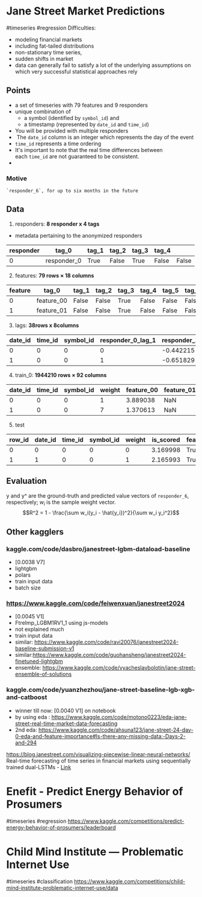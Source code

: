 
# Jane Street Market Predictions
#timeseries #regression 
Difficulties:
* modeling financial markets
* including fat-tailed distributions
* non-stationary time series,
* sudden shifts in market
* data can generally fail to satisfy a lot of the underlying assumptions on which very successful statistical approaches rely

## Points
- a set of timeseries with 79 features and 9 responders
- unique combination of 
	- a symbol (identified by `symbol_id`) and 
	- a timestamp (represented by `date_id` and `time_id`)
- You will be provided with multiple responders
-  The `date_id` column is an integer which represents the day of the event
- `time_id` represents a time ordering
- It's important to note that the real time differences between each `time_id` are not guaranteed to be consistent.
- 
### Motive
	`responder_6`, for up to six months in the future



## Data
1. responders: **8 responder x 4 tags**

- metadata pertaining to the anonymized responders

| responder | tag_0       | tag_1 | tag_2 | tag_3 | tag_4 |       |
| --------- | ----------- | ----- | ----- | ----- | ----- | ----- |
| 0         | responder_0 | True  | False | True  | False | False |

2. features:  **79 rows × 18 columns**

| feature | tag_0      | tag_1 | tag_2 | tag_3 | tag_4 | tag_5 | tag_6 | tag_7 | tag_8 | tag_9 | tag_10 | tag_11 | tag_12 | tag_13 | tag_14 | tag_15 | tag_16 |      |
| ------- | ---------- | ----- | ----- | ----- | ----- | ----- | ----- | ----- | ----- | ----- | ------ | ------ | ------ | ------ | ------ | ------ | ------ | ---- |
| 0       | feature_00 | False | False | True  | False | False | False | False | False | False | False  | False  | False  | False  | False  | True   | False  | True |
| 1       | feature_01 | False | False | True  | False | False | False | False | False | False | False  | False  | False  | False  | True   | True   | False  | True |

3. lags: **38rows x 8columns**

|date_id|time_id|symbol_id|responder_0_lag_1|responder_1_lag_1|responder_2_lag_1|responder_3_lag_1|responder_4_lag_1|responder_5_lag_1|responder_6_lag_1|responder_7_lag_1|responder_8_lag_1|
|---|---|---|---|---|---|---|---|---|---|---|---|
|0|0|0|0|-0.442215|-0.322407|0.143594|-0.926890|-0.782236|-0.036595|-1.305746|-0.795677|-0.143724|
|1|0|0|1|-0.651829|-1.707840|-0.893942|-1.065488|-1.871338|-0.615652|-1.162801|-1.205924|-1.245934|

4. train_0: **1944210 rows × 92 columns**

| date_id | time_id | symbol_id | weight | feature_00 | feature_01 | feature_02 | feature_03 | feature_04 | feature_05 | ...      | feature_78 | responder_0 | responder_1 | responder_2 | responder_3 | responder_4 | responder_5 | responder_6 | responder_7 | responder_8 |          |
| ------- | ------- | --------- | ------ | ---------- | ---------- | ---------- | ---------- | ---------- | ---------- | -------- | ---------- | ----------- | ----------- | ----------- | ----------- | ----------- | ----------- | ----------- | ----------- | ----------- | -------- |
| 0       | 0       | 0         | 1      | 3.889038   | NaN        | NaN        | NaN        | NaN        | NaN        | 0.851033 | ...        | -0.281498   | 0.738489    | -0.069556   | 1.380875    | 2.005353    | 0.186018    | 1.218368    | 0.775981    | 0.346999    | 0.095504 |
| 1       | 0       | 0         | 7      | 1.370613   | NaN        | NaN        | NaN        | NaN        | NaN        | 0.676961 | ...        | -0.302441   | 2.965889    | 1.190077    | -0.523998   | 3.849921    | 2.626981    | 5.000000    | 0.703665    | 0.216683    | 0.778639 |

5. test

|row_id|date_id|time_id|symbol_id|weight|is_scored|feature_00|feature_01|feature_02|feature_03|...|feature_69|feature_70|feature_71|feature_72|feature_73|feature_74|feature_75|feature_76|feature_77|feature_78|
|---|---|---|---|---|---|---|---|---|---|---|---|---|---|---|---|---|---|---|---|---|
|0|0|0|0|0|3.169998|True|0.0|0.0|0.0|0.0|...|-0.0|-0.0|0.0|0.0|NaN|NaN|0.0|0.0|-0.0|-0.0|
|1|1|0|0|1|2.165993|True|0.0|-0.0|0.0|0.0|...|-0.0|-0.0|0.0|-0.0|NaN|NaN|0.0|0.0|0.0|0.0|

## Evaluation
 y and y^ are the ground-truth and predicted value vectors of `responder_6`, respectively; $w_i$ is the sample weight vector.
$$R^2 = 1 - \frac{\sum w_i(y_i - \hat{y_i})^2}{\sum w_i y_i^2}$$

## Other kagglers
### kaggle.com/code/dasbro/janestreet-lgbm-dataload-baseline
- [0.0038 V7]
- lightgbm
- polars
- train input data 
- batch size


### https://www.kaggle.com/code/feiwenxuan/janestreet2024
- [0.0045 V1]
- FtreImp_LGBM1RV1_1 using js-models
- not explained much
- train input data 
- similar: https://www.kaggle.com/code/ravi20076/janestreet2024-baseline-submission-v1
- similar:https://www.kaggle.com/code/guohansheng/janestreet2024-finetuned-lightgbm
- ensemble: https://www.kaggle.com/code/vyacheslavbolotin/jane-street-ensemble-of-solutions

### kaggle.com/code/yuanzhezhou/jane-street-baseline-lgb-xgb-and-catboost
- winner till now: [0.0040 V1] on notebook
- by using eda : https://www.kaggle.com/code/motono0223/eda-jane-street-real-time-market-data-forecasting
- 2nd eda: https://www.kaggle.com/code/ahsuna123/jane-street-24-day-0-eda-and-feature-importance#Is-there-any-missing-data:-Days-2-and-294

https://blog.janestreet.com/visualizing-piecewise-linear-neural-networks/
Real-time forecasting of time series in financial markets using sequentially trained dual-LSTMs - [Link](https://blog.janestreet.com/visualizing-piecewise-linear-neural-networks/)
# Enefit - Predict Energy Behavior of Prosumers  
#timeseries #regression
https://www.kaggle.com/competitions/predict-energy-behavior-of-prosumers/leaderboard





# Child Mind Institute — Problematic Internet Use
#timeseries #classification
https://www.kaggle.com/competitions/child-mind-institute-problematic-internet-use/data


